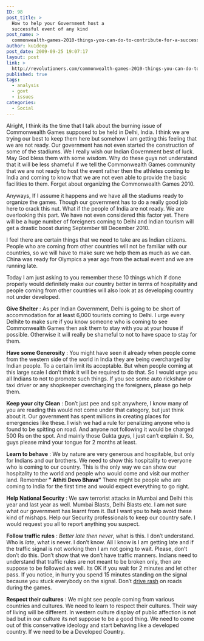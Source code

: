 ```yaml
---
ID: 98
post_title: >
  How to help your Government host a
  successful event of any kind
post_name: >
  commonwealth-games-2010-things-you-can-do-to-contribute-for-a-successful-event
author: ku1deep
post_date: 2009-09-25 19:07:17
layout: post
link: >
  http://revolutioners.com/commonwealth-games-2010-things-you-can-do-to-contribute-for-a-successful-event/
published: true
tags:
  - analysis
  - govt
  - issues
categories:
  - Social
---
```

Alright, I think its the time that I talk about the burning issue of Commonwealth Games supposed to be held in Delhi, India. I think we are trying our best to keep them here but somehow I am getting this feeling that we are not ready. Our government has not even started the construction of some of the stadiums. We I really wish our Indian Government best of luck. May God bless them with some wisdom. Why do these guys not understand that it will be less shameful if we tell the Commonwealth Games community that we are not ready to host the event rather then the athletes coming to India and coming to know that we are not even able to provide the basic facilities to them. Forget about organizing the Commonwealth Games 2010.

Anyways, If I assume it happens and we have all the stadiums ready to organize the games. Though our government has to do a really good job here to crack this nut. What if the people of India are not ready. We are overlooking this part. We have not even considered this factor yet. There will be a huge number of foreigners coming to Delhi and Indian tourism will get a drastic boost during September till December 2010.

I feel there are certain things that we need to take are as Indian citizens. People who are coming from other countries will not be familiar with our countries, so we will have to make sure we help them as much as we can. China was ready for Olympics a year ago from the actual event and we are running late.

Today I am just asking to you remember these 10 things which if done properly would definitely make our country better in terms of hospitality and people coming from other countries will also look at as developing country not under developed.

<strong>Give Shelter</strong> : As per Indian Government, Delhi is going to be short of accommodation for at least 6,000 tourists coming to Delhi. I urge every Delhite to make sure if you know someone who is coming to see Commonwealth Games then ask them to stay with you at your house if possible. Otherwise it will really be shameful to not to have space to stay for them.

<strong>Have some Generosity</strong> : You might have seen it already when people come from the western side of the world in India they are being overcharged by Indian people. To a certain limit its acceptable. But when people coming at this large scale I don’t think it will be required to do that. So I would urge you all Indians to not to promote such things. If you see some auto rickshaw or taxi driver or any shopkeeper overcharging the foreigners, please go help them.

<strong>Keep your city Clean</strong> : Don’t just pee and spit anywhere, I know many of you are reading this would not come under that category, but just think about it. Our government has spent millions in creating places for emergencies like these. I wish we had a rule for penalizing anyone who is found to be spitting on road. And anyone not following it would be charged 500 Rs on the spot. And mainly those Gukta guys, I just can’t explain it. So, guys please mind your tongue for 2 months at least.

<strong>Learn to behave</strong> : We by nature are very generous and hospitable, but only for Indians and our brothers. We need to show this hospitality to everyone who is coming to our country. This is the only way we can show our hospitality to the world and people who would come and visit our mother land. Remember<strong> ” Athiti Devo Bhava”</strong> There might be people who are coming to India for the first time and would expect everything to go right.

<strong>Help National Security</strong> : We saw terrorist attacks in Mumbai and Delhi this year and last year as well. Mumbai Blasts, Delhi Blasts etc. I am not sure what our government has learnt from it. But I want you to help avoid these kind of mishaps. Help our Security professionals to keep our country safe. I would request you all to report anything you suspect.

<strong>Follow traffic rules</strong> : <em>Better late then never</em>, what is this. I don’t understand. Who is <em>late</em>, what is never. I don’t know. All I know is I am getting late and if the traffic signal is not working then I am not going to wait. Please, don’t don’t do this. Don’t show that we don’t have traffic manners. Indians need to understand that traffic rules are not meant to be broken only, then are suppose to be followed as well. Its OK if you wait for 2 minutes and let other pass. If you notice, in hurry you spend 15 minutes standing on the signal because you stuck everybody on the signal. Don’t <a href="http://www.revolutioners.com/tips-for-rash-driving-on-indian-roads/">drive rash</a> on roads during the games.

<strong>Respect their cultures</strong> : We might see people coming from various countries and cultures. We need to learn to respect their cultures. Their way of living will be different. In western culture display of public affection is not bad but in our culture its not suppose to be a good thing. We need to come out of this conservative ideology and start behaving like a developed country. If we need to be a Developed Country.